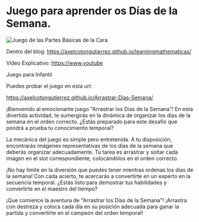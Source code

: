 # Juego para aprender os Días de la Semana.


![Juego de las Partes Básicas de la Cara](https://axelcotongutierrez.github.io/learningmathematicas/assets/images//posts/0012JDiasSemana/J01DS.jpg)

Dentro del blog: https://axelcotongutierrez.github.io/learningmathematicas/

Vídeo Explicativo: https://www.youtube

Juego para Infantil

Puedes probar el juego en esta url:

https://axelcotongutierrez.github.io/Arrastrar-Dias-Semana/

 ¡Bienvenido al emocionante juego "Arrastrar los Días de la Semana"! En esta divertida actividad, te sumergirás en la dinámica de organizar los días de la semana en el orden correcto. ¿Estás preparado para este desafío que pondrá a prueba tu conocimiento temporal?

  La mecánica del juego es simple pero entretenida. A tu disposición, encontrarás imágenes representativas de los días de la semana que deberás organizar adecuadamente. Tu tarea es arrastrar y soltar cada imagen en el slot correspondiente, colocándolos en el orden correcto.

  ¡No hay límite en la diversión que puedes tener mientras ordenas los días de la semana! Con cada acierto, te acercarás a convertirte en un experto en la secuencia temporal. ¿Estás listo para demostrar tus habilidades y convertirte en el maestro del tiempo?

  ¡Que comience la aventura de "Arrastrar los Días de la Semana"! ¡Arrastra con destreza y coloca cada día en su posición adecuada para ganar la partida y convertirte en el campeón del orden temporal!






